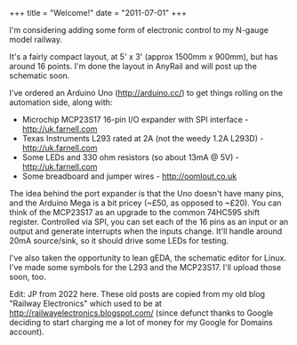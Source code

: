 +++
title = "Welcome!"
date = "2011-07-01"
+++

I'm considering adding some form of electronic control to my N-gauge model railway.

It's a fairly compact layout, at 5' x 3' (approx 1500mm x 900mm), but has around 16 points. I'm done the layout in AnyRail and will post up the schematic soon.

I've ordered an Arduino Uno (http://arduino.cc/) to get things rolling on the automation side, along with:

* Microchip MCP23S17 16-pin I/O expander with SPI interface - http://uk.farnell.com 
* Texas Instruments L293 rated at 2A (not the weedy 1.2A L293D) - http://uk.farnell.com 
* Some LEDs and 330 ohm resistors (so about 13mA @ 5V) - http://uk.farnell.com 
* Some breadboard and jumper wires - http://oomlout.co.uk

The idea behind the port expander is that the Uno doesn't have many pins, and the Arduino Mega is a bit pricey (~£50, as opposed to ~£20). You can think of the MCP23S17 as an upgrade to the common 74HC595 shift register. Controlled via SPI, you can set each of the 16 pins as an input or an output and generate interrupts when the inputs change. It'll handle around 20mA source/sink, so it should drive some LEDs for testing.

I've also taken the opportunity to lean gEDA, the schematic editor for Linux. I've made some symbols for the L293 and the MCP23S17. I'll upload those soon, too. 

Edit: JP from 2022 here. These old posts are copied from my old blog "Railway Electronics" which used to be at http://railwayelectronics.blogspot.com/ (since defunct thanks to Google deciding to start charging me a lot of money for my Google for Domains account).
